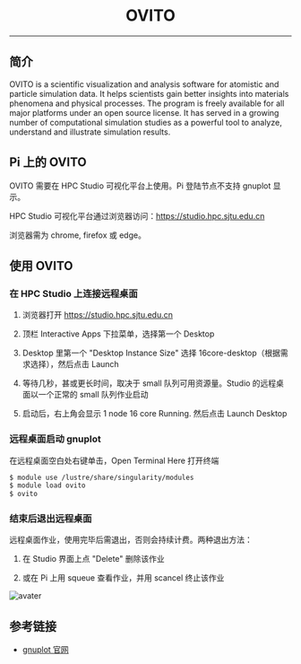 # <center>OVITO</center> 

-----

## 简介

OVITO is a scientific visualization and analysis software for atomistic and particle simulation data. It helps scientists gain better insights into materials phenomena and physical processes. The program is freely available for all major platforms under an open source license. It has served in a growing number of computational simulation studies as a powerful tool to analyze, understand and illustrate simulation results.


## Pi 上的 OVITO

OVITO 需要在 HPC Studio 可视化平台上使用。Pi 登陆节点不支持 gnuplot 显示。

HPC Studio 可视化平台通过浏览器访问：https://studio.hpc.sjtu.edu.cn

浏览器需为 chrome, firefox 或 edge。


## 使用 OVITO

### 在 HPC Studio 上连接远程桌面

1. 浏览器打开 https://studio.hpc.sjtu.edu.cn

2. 顶栏 Interactive Apps 下拉菜单，选择第一个 Desktop

3. Desktop 里第一个 "Desktop Instance Size" 选择 16core-desktop（根据需求选择），然后点击 Launch

4. 等待几秒，甚或更长时间，取决于 small 队列可用资源量。Studio 的远程桌面以一个正常的 small 队列作业启动

5. 启动后，右上角会显示 1 node 16 core Running. 然后点击 Launch Desktop


###  远程桌面启动 gnuplot

在远程桌面空白处右键单击，Open Terminal Here 打开终端

```bash
$ module use /lustre/share/singularity/modules
$ module load ovito
$ ovito
```

###  结束后退出远程桌面

远程桌面作业，使用完毕后需退出，否则会持续计费。两种退出方法：

1. 在 Studio 界面上点 "Delete" 删除该作业

2. 或在 Pi 上用 squeue 查看作业，并用 scancel 终止该作业

![avater](../img/ovito.gif)




## 参考链接

- [gnuplot 官网](http://www.gnuplot.info/)

